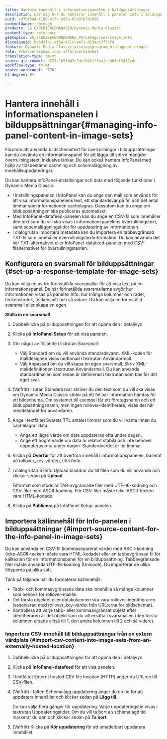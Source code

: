 ```yaml
---
title: Hantera innehåll i informationspanelen i bilduppsättningar
description: Lär dig hur du hanterar innehåll i panelen Info i Bilduppsättningar.
uuid: ed7b4344-f180-41fc-a95a-62a9767dc056
contentOwner: rbrough
products: SG_EXPERIENCEMANAGER/Dynamic-Media-Classic
content-type: reference
geptopics: SG_SCENESEVENONDEMAND_PK/categories/image_sets
discoiquuid: ba5d1fb1-af54-471c-a471-853ace7f72fd
feature: Dynamic Media Classic,visningsprogram,bilduppsättningar
role: Yrkesverksamma inom affärsverksamhet
translation-type: tm+mt
source-git-commit: e727c1b5fb43c7def842ff1bafcc8b3ef3437cde
workflow-type: tm+mt
source-wordcount: '776'
ht-degree: 0%

---
```



# Hantera innehåll i informationspanelen i bilduppsättningar{#managing-info-panel-content-in-image-sets}

Förutom att använda bildschematext för överrullningar i bilduppsättningar kan du använda en informationspanel för att lägga till större mängder överrullningstext, inklusive länkar. Du kan också hantera InfoPanel med hjälp av tidsbestämd cachning och schemaläggning av innehållsuppdateringar.

Du kan hantera InfoPanel-inställningar och data med följande funktioner i Dynamic Media Classic:

* I inställningspanelen i InfoPanel kan du ange den mall som används för att visa informationspanelens text, ett standardsvar på fel och det antal timmar som informationen cachelagras. Dessutom kan du ange om bilduppsättningen ska publiceras automatiskt.
* Med InfoPanel-datafeed-panelen kan du ange en CSV-fil som innehåller den text som du vill ska visas i informationspanelens överrullningstext, samt schemaläggningstider för uppdatering av informationen.
* I dialogrutan Importera metadata kan du importera en tabbavgränsad TXT-fil som innehåller överrullningstextinformation. Du kan använda det här TXT-alternativet eller InfoPanel-datafeed-panelen med CSV-filalternativet för överrullningstexten.

## Konfigurera en svarsmall för bilduppsättningar {#set-up-a-response-template-for-image-sets}

Du kan välja en av tre förinställda svarsmallar för att visa text på en informationspanel. De här förinställda svarsmallarna avgör hur informationen visas på panelen Info: hur många kolumner och rader, teckenstorlek, teckensnitt och så vidare. Du kan välja en förinställd svarsmall eller skapa en egen.

**Ställa in en svarsmall**

1. Dubbelklicka på bilduppsättningen för att öppna den i detaljvyn.
1. Klicka på **InfoPanel Setup** för att visa panelen.
1. Gör något av följande i listrutan Svarsmall:

   * Välj Standard om du vill använda standardsvaret. XML-koden för malldesignen visas nedtonad i textrutan Användarmall.
   * Välj Anpassad om du vill skapa en egen svarsmall. Skriv XML-malldefinitionen i textrutan Användarmall. Du kan använda standardmallen som redan är definierad i textrutan som bas för ditt eget svar.

1. (Valfritt) I rutan Standardsvar skriver du den text som du vill ska visas om Dynamic Media Classic stöter på ett fel när information hämtas för ett bildschema. Om systemet till exempel får ett företagsnamn och ett bilduppsättningsnamn, men ingen rollover-identifierare, visas det här meddelandet för användaren.
1. Ange i textfältet Svarets TTL antalet timmar som du vill vänta innan du cachelagrar data.

   * Ange ett lägre värde om data uppdateras ofta under dagen.
   * Ange ett högre värde om data är relativt stabila och inte behöver uppdateras ofta under dagen. Standardvärdet är tio timmar.

1. Klicka på **Överför** för att överföra innehåll i informationspanelen, baserat på rollover_key-värden, till s7info.
1. I dialogrutan S7Info Upload bläddrar du till filen som du vill använda och klickar sedan på **Upload**.

   Filformat som stöds är TAB-avgränsade filer med UTF-16-kodning och CSV-filer med ASCII-kodning. För CSV-filer måste icke-ASCII-tecken vara HTML-kodade.

1. Klicka på **Publicera** på InfoPanel Setup-panelen.

## Importera källinnehåll för Info-panelen i bilduppsättningar {#import-source-content-for-the-info-panel-in-image-sets}

Du kan använda en CSV-fil (kommaseparerat värde) med ASCII-kodning (icke-ASCII-tecken måste vara HTML-kodade) eller en tabbavgränsad fil för källtexten för en informationspanel för en bilduppsättning. Tabbavgränsade filer måste använda UTF-16-kodning (Unicode). Du importerar de olika filtyperna på olika sätt.

Tänk på följande när du formaterar källinnehåll:

* Tabb- och kommaavgränsade data ska innehålla så många kolumner som behövs för rollover-mallen.
* Det första objektet eller datakolumnen ska vara rollover-identifieraren (associerad med rollover_key-värdet från URL:erna för bildschemat).
* Kontrollera att varje tabb- eller kommaavgränsat objekt efter identifieraren är det objekt som du vill ersätta i svarsmallen (den första kolumnen ersätts alltså till $1$, den andra kolumnen till $2$ och så vidare).

### Importera CSV-innehåll till bilduppsättningar från en extern värdplats {#import-csv-content-into-image-sets-from-an-externally-hosted-location}

1. Dubbelklicka på bilduppsättningen för att öppna den i detaljvyn.
1. Klicka på **InfoPanel-datafeed** för att visa panelen.
1. I textfältet Externt hosted CSV file location (HTTP) anger du URL:en till CSV-filen.
1. (Valfritt) I fälten Schemalägg uppdatering anger du en tid för att uppdatera innehållet och klickar sedan på **Lägg till**.

   Du kan välja flera gånger för uppdatering. Varje uppdateringstid visas i textrutan Uppdateringstider. Om du vill ta bort en schemalagd tid markerar du den och klickar sedan på **Ta bort**.

1. (Valfritt) Klicka på **Kör uppdatering** för att omedelbart uppdatera innehållet.

